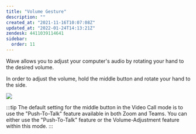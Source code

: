 ```yaml
---
title: "Volume Gesture"
description: ""
created_at: "2021-11-16T10:07:08Z"
updated_at: "2022-01-24T14:13:21Z"
zendesk: 4411039114641
sidebar:
  order: 11
---
```


Wave allows you to adjust your computer's audio by rotating your hand to the desired volume.

In order to adjust the volume, hold the middle button and rotate your hand to the side.

![](/images/article_4411039114385_image_0.png)


:::tip
The default setting for the middle button in the Video Call mode is to use the "Push-To-Talk" feature available in both Zoom and Teams. You can either use the "Push-To-Talk" feature or the Volume-Adjustment feature within this mode.
:::
